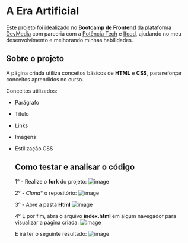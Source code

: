 # A Era Artificial
Este projeto foi idealizado no **Bootcamp de Frontend** da plataforma <a href="devmedia.com.b" target="_blank">DevMedia</a> com parceria com a <a href="https://potenciatech.com.br/" target="_blank">Potência Tech</a> e <a href="https://institucional.ifood.com.br/" target="_blank">Ifood</a>, ajudando no meu desenvolvimento e melhorando minhas habilidades.

## Sobre o projeto
A página criada utiliza conceitos básicos de **HTML** e **CSS**, para reforçar conceitos aprendidos no curso.

Conceitos utilizados:
- Parágrafo
- Título
- Links
- Imagens
- Estilização CSS

  ## Como testar e analisar o código

  1° - Realize o **fork** do projeto:
  ![image](https://github.com/gomesvini/A-era-artificial/assets/72572494/e8adbf55-ce26-4adb-8a4c-6a793fc2295d)

  2° - *Clona** o repositório:
  ![image](https://github.com/gomesvini/A-era-artificial/assets/72572494/843115a1-039c-4023-9201-8b7e0ab17986)

  3° - Abre a pasta **Html**
  ![image](https://github.com/gomesvini/A-era-artificial/assets/72572494/98a4e876-0923-45df-866c-4ce3354c5fbc)

  4° E por fim, abra o arquivo **index.html** em algum navegador para visualizar a página criada.
  ![image](https://github.com/gomesvini/A-era-artificial/assets/72572494/e22f0325-ebc6-4be4-a534-b061d6d294fa)

  E irá ter o seguinte resultado:
  ![image](https://github.com/gomesvini/A-era-artificial/assets/72572494/ee5d1fa3-64ef-4430-afcb-55544d74cbd4)





